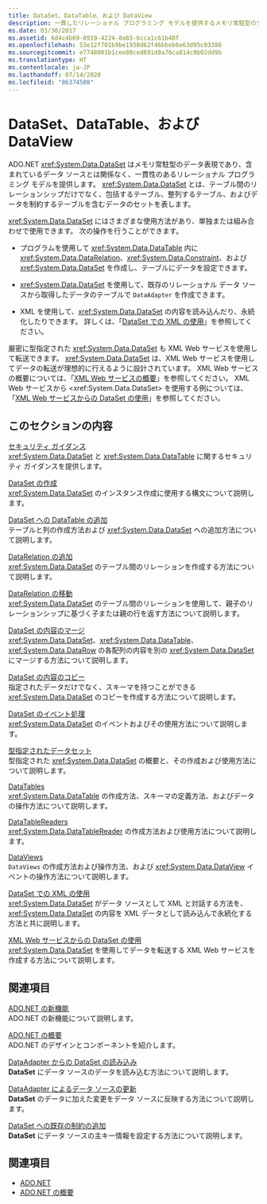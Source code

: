 ```yaml
---
title: DataSet、DataTable、および DataView
description: 一貫したリレーショナル プログラミング モデルを提供するメモリ常駐型のデータ表現である、ADO.NET の DataSet を使用するいくつかの方法を学習します。
ms.date: 03/30/2017
ms.assetid: 6d4c4b69-8919-4224-8a65-6cca1c61b48f
ms.openlocfilehash: 53e12f701b9be1938d62f46bbeb6e63d95c03386
ms.sourcegitcommit: e7748001b1cee80ced691d8a76ca814c0b02dd9b
ms.translationtype: HT
ms.contentlocale: ja-JP
ms.lasthandoff: 07/14/2020
ms.locfileid: "86374508"
---
```

# <a name="datasets-datatables-and-dataviews"></a>DataSet、DataTable、および DataView

ADO.NET <xref:System.Data.DataSet> はメモリ常駐型のデータ表現であり、含まれているデータ ソースとは関係なく、一貫性のあるリレーショナル プログラミング モデルを提供します。 <xref:System.Data.DataSet> とは、テーブル間のリレーションシップだけでなく、包括するテーブル、整列するテーブル、およびデータを制約するテーブルを含むデータのセットを表します。  
  
<xref:System.Data.DataSet> にはさまざまな使用方法があり、単独または組み合わせで使用できます。 次の操作を行うことができます。  
  
- プログラムを使用して <xref:System.Data.DataTable> 内に <xref:System.Data.DataRelation>、<xref:System.Data.Constraint>、および <xref:System.Data.DataSet> を作成し、テーブルにデータを設定できます。  
  
- <xref:System.Data.DataSet> を使用して、既存のリレーショナル データ ソースから取得したデータのテーブルで `DataAdapter` を作成できます。  
  
- XML を使用して、<xref:System.Data.DataSet> の内容を読み込んだり、永続化したりできます。 詳しくは、「[DataSet での XML の使用](using-xml-in-a-dataset.md)」を参照してください。  
  
厳密に型指定された <xref:System.Data.DataSet> も XML Web サービスを使用して転送できます。 <xref:System.Data.DataSet> は、XML Web サービスを使用してデータの転送が理想的に行えるように設計されています。 XML Web サービスの概要については、「[XML Web サービスの概要](https://docs.microsoft.com/previous-versions/dotnet/netframework-4.0/w9fdtx28(v=vs.100))」を参照してください。 XML Web サービスから <xref:System.Data.DataSet> を使用する例については、「[XML Web サービスからの DataSet の使用](consuming-a-dataset-from-an-xml-web-service.md)」を参照してください。  
  
## <a name="in-this-section"></a>このセクションの内容

 [セキュリティ ガイダンス](security-guidance.md)  
 <xref:System.Data.DataSet> と <xref:System.Data.DataTable> に関するセキュリティ ガイダンスを提供します。

 [DataSet の作成](creating-a-dataset.md)  
 <xref:System.Data.DataSet> のインスタンス作成に使用する構文について説明します。  
  
 [DataSet への DataTable の追加](adding-a-datatable-to-a-dataset.md)  
 テーブルと列の作成方法および <xref:System.Data.DataSet> への追加方法について説明します。  
  
 [DataRelation の追加](adding-datarelations.md)  
 <xref:System.Data.DataSet> のテーブル間のリレーションを作成する方法について説明します。  
  
 [DataRelation の移動](navigating-datarelations.md)  
 <xref:System.Data.DataSet> のテーブル間のリレーションを使用して、親子のリレーションシップに基づく子または親の行を返す方法について説明します。  
  
 [DataSet の内容のマージ](merging-dataset-contents.md)  
 <xref:System.Data.DataSet>、<xref:System.Data.DataTable>、<xref:System.Data.DataRow> の各配列の内容を別の <xref:System.Data.DataSet> にマージする方法について説明します。  
  
 [DataSet の内容のコピー](copying-dataset-contents.md)  
 指定されたデータだけでなく、スキーマを持つことができる <xref:System.Data.DataSet> のコピーを作成する方法について説明します。  
  
 [DataSet のイベント処理](handling-dataset-events.md)  
 <xref:System.Data.DataSet> のイベントおよびその使用方法について説明します。  
  
 [型指定されたデータセット](typed-datasets.md)  
 型指定された <xref:System.Data.DataSet> の概要と、その作成および使用方法について説明します。  
  
 [DataTables](datatables.md)  
 <xref:System.Data.DataTable> の作成方法、スキーマの定義方法、およびデータの操作方法について説明します。  
  
 [DataTableReaders](datatablereaders.md)  
 <xref:System.Data.DataTableReader> の作成方法および使用方法について説明します。  
  
 [DataViews](dataviews.md)  
 `DataViews` の作成方法および操作方法、および <xref:System.Data.DataView> イベントの操作方法について説明します。  
  
 [DataSet での XML の使用](using-xml-in-a-dataset.md)  
 <xref:System.Data.DataSet> がデータ ソースとして XML と対話する方法を、<xref:System.Data.DataSet> の内容を XML データとして読み込んで永続化する方法と共に説明します。  
  
 [XML Web サービスからの DataSet の使用](consuming-a-dataset-from-an-xml-web-service.md)  
 <xref:System.Data.DataSet> を使用してデータを転送する XML Web サービスを作成する方法について説明します。  
  
## <a name="related-sections"></a>関連項目

 [ADO.NET の新機能](../whats-new.md)  
 ADO.NET の新機能について説明します。  
  
 [ADO.NET の概要](../ado-net-overview.md)  
 ADO.NET のデザインとコンポーネントを紹介します。  
  
 [DataAdapter からの DataSet の読み込み](../populating-a-dataset-from-a-dataadapter.md)  
 **DataSet** にデータ ソースのデータを読み込む方法について説明します。  
  
 [DataAdapter によるデータ ソースの更新](../updating-data-sources-with-dataadapters.md)  
 **DataSet** のデータに加えた変更をデータ ソースに反映する方法について説明します。  
  
 [DataSet への既存の制約の追加](../adding-existing-constraints-to-a-dataset.md)  
 **DataSet** にデータ ソースの主キー情報を設定する方法について説明します。  
  
## <a name="see-also"></a>関連項目

- [ADO.NET](../index.md)
- [ADO.NET の概要](../ado-net-overview.md)
